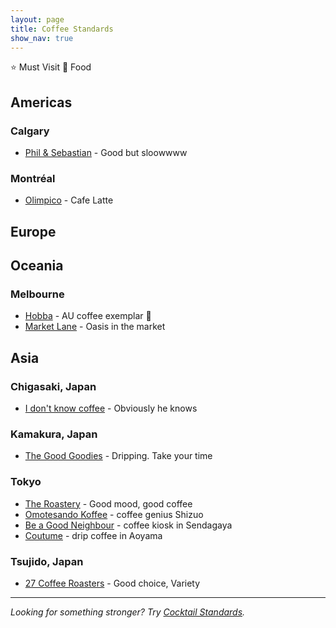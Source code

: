 ```yaml
---
layout: page
title: Coffee Standards
show_nav: true
---
```


⭐️ Must Visit
🍴 Food



## Americas 

### Calgary

* [Phil & Sebastian](https://www.philsebastian.com) - Good but sloowwww

### Montréal

* [Olimpico](http://www.cafeolimpico.com/) - Cafe Latte

## Europe



## Oceania 



### Melbourne

* [Hobba](http://www.hobba.com.au) - AU coffee exemplar 🍴
* [Market Lane](http://www.marketlane.com.au) - Oasis in the market



## Asia

### Chigasaki, Japan
* [I don't know coffee](http://idontknowcoffee.com) - Obviously he knows

### Kamakura, Japan
* [The Good Goodies](https://www.facebook.com/THEGOODGOODIES) - Dripping. Take your time

### Tokyo
* [The Roastery](http://www.tyharborbrewing.co.jp/jp/roastery/) - Good mood, good coffee
* [Omotesando Koffee](http://ooo-koffee.com/index_omotesando.html) - coffee genius Shizuo
* [Be a Good Neighbour](http://beagoodneighbor.net/) - coffee kiosk in Sendagaya
* [Coutume](http://coutume.jp/) - drip coffee in Aoyama

### Tsujido, Japan
* [27 Coffee Roasters](http://27coffee.jp/) - Good choice, Variety


---

*Looking for something stronger? Try [Cocktail Standards](https://cocktailstandards.github.io/).*
